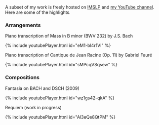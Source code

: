 A subset of my work is freely hosted on [IMSLP](https://imslp.org/wiki/Category:Sun,_Ruoshi) and [my YouTube channel](https://www.youtube.com/c/RuoshiSun). Here are some of the highlights.

### Arrangements

Piano transcription of Mass in B minor (BWV 232) by J.S. Bach

{% include youtubePlayer.html id="eM1-bl4r1VI" %}

Piano transcription of Cantique de Jean Racine (Op. 11) by Gabriel Fauré

{% include youtubePlayer.html id="sMPcqVSqsew" %}

### Compositions

Fantasia on BACH and DSCH (2009)

{% include youtubePlayer.html id="wz1gs42-qkA" %}

Requiem (work in progress)

{% include youtubePlayer.html id="Al3eQe8QtPM" %}

